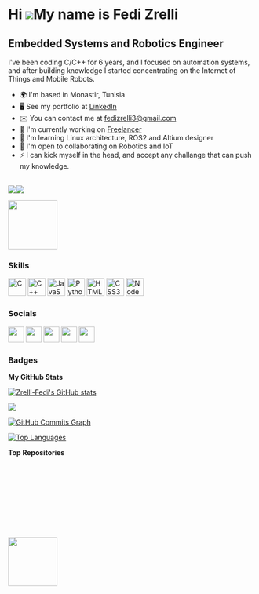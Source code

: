 Hi ![](https://user-images.githubusercontent.com/18350557/176309783-0785949b-9127-417c-8b55-ab5a4333674e.gif)My name is Fedi Zrelli
===================================================================================================================================

Embedded Systems and Robotics Engineer
--------------------------------------

I've been coding C/C++ for 6 years, and I focused on automation systems, and after building knowledge I started concentrating on the Internet of Things and Mobile Robots.

*   🌍  I'm based in Monastir, Tunisia
*   🖥️  See my portfolio at [LinkedIn](http://www.linkedin.com/in/zrelli-fedi/)
*   ✉️  You can contact me at [fedizrelli3@gmail.com](mailto:fedizrelli3@gmail.com)
*   🚀  I'm currently working on [Freelancer](http://www.upwork.com/freelancers/~018fe8205a1181fb2f)
*   🧠  I'm learning Linux architecture, ROS2 and Altium designer
*   🤝  I'm open to collaborating on Robotics and IoT
*   ⚡  I can kick myself in the head, and accept any challange that can push my knowledge.
</br>
<a href="https://www.twitter.com/ZrelliFedi" target="_blank" rel="noreferrer"><img
                  src="https://img.shields.io/twitter/follow/ZrelliFedi?logo=twitter&style=for-the-badge&color=0891b2&labelColor=1c1917"
                /></a><a href="https://www.github.com/Zrelli-Fedi" target="_blank" rel="noreferrer"><img
                  src="https://img.shields.io/github/followers/Zrelli-Fedi?logo=github&style=for-the-badge&color=0891b2&labelColor=1c1917" /></a>
<div id="header" align="center">
 <p align="left"> <img src="https://media.giphy.com/media/M9gbBd9nbDrOTu1Mqx/giphy.gif" width="100"/>
</div>

### Skills 
<p align="left">
<a href="https://docs.microsoft.com/en-us/cpp/?view=msvc-170" target="_blank" rel="noreferrer"><img src="https://raw.githubusercontent.com/danielcranney/readme-generator/main/public/icons/skills/c-colored.svg" width="36" height="36" alt="C" /></a>
<a href="https://docs.microsoft.com/en-us/cpp/?view=msvc-170" target="_blank" rel="noreferrer"><img src="https://raw.githubusercontent.com/danielcranney/readme-generator/main/public/icons/skills/cplusplus-colored.svg" width="36" height="36" alt="C++" /></a>
<a href="https://developer.mozilla.org/en-US/docs/Web/JavaScript" target="_blank" rel="noreferrer"><img src="https://raw.githubusercontent.com/danielcranney/readme-generator/main/public/icons/skills/javascript-colored.svg" width="36" height="36" alt="JavaScript" /></a>
<a href="https://www.python.org/" target="_blank" rel="noreferrer"><img src="https://raw.githubusercontent.com/danielcranney/readme-generator/main/public/icons/skills/python-colored.svg" width="36" height="36" alt="Python" /></a>
<a href="https://developer.mozilla.org/en-US/docs/Glossary/HTML5" target="_blank" rel="noreferrer"><img src="https://raw.githubusercontent.com/danielcranney/readme-generator/main/public/icons/skills/html5-colored.svg" width="36" height="36" alt="HTML5" /></a>
<a href="https://www.w3.org/TR/CSS/#css" target="_blank" rel="noreferrer"><img src="https://raw.githubusercontent.com/danielcranney/readme-generator/main/public/icons/skills/css3-colored.svg" width="36" height="36" alt="CSS3" /></a>
<a href="https://nodejs.org/en/" target="_blank" rel="noreferrer"><img src="https://raw.githubusercontent.com/danielcranney/readme-generator/main/public/icons/skills/nodejs-colored.svg" width="36" height="36" alt="NodeJS" /></a>
</p>
                    

### Socials
                  
<p align="left"> <a href="https://discord.com/users/zrelli-fedi" target="_blank" rel="noreferrer"><img src="https://raw.githubusercontent.com/danielcranney/readme-generator/main/public/icons/socials/discord.svg" width="32" height="32" /></a> <a href="https://www.github.com/Zrelli-Fedi" target="_blank" rel="noreferrer"><img src="https://raw.githubusercontent.com/danielcranney/readme-generator/main/public/icons/socials/github.svg" width="32" height="32" /></a> <a href="http://www.instagram.com/fedi_zrelli_officiel" target="_blank" rel="noreferrer"><img src="https://raw.githubusercontent.com/danielcranney/readme-generator/main/public/icons/socials/instagram.svg" width="32" height="32" /></a> <a href="https://www.linkedin.com/in/zrelli-fedi" target="_blank" rel="noreferrer"><img src="https://raw.githubusercontent.com/danielcranney/readme-generator/main/public/icons/socials/linkedin.svg" width="32" height="32" /></a> <a href="https://www.twitter.com/ZrelliFedi" target="_blank" rel="noreferrer"><img src="https://raw.githubusercontent.com/danielcranney/readme-generator/main/public/icons/socials/twitter.svg" width="32" height="32" /></a></p>

### Badges

<b>My GitHub Stats</b>

<a href="http://www.github.com/Zrelli-Fedi"><img src="https://github-readme-stats.vercel.app/api?username=Zrelli-Fedi&show_icons=true&hide=&count_private=true&title_color=0891b2&text_color=ffffff&icon_color=0891b2&bg_color=1c1917&hide_border=true&show_icons=true" alt="Zrelli-Fedi's GitHub stats" /></a>

<a href="http://www.github.com/Zrelli-Fedi"><img src="https://github-readme-streak-stats.herokuapp.com/?user=Zrelli-Fedi&stroke=ffffff&background=1c1917&ring=0891b2&fire=0891b2&currStreakNum=ffffff&currStreakLabel=0891b2&sideNums=ffffff&sideLabels=ffffff&dates=ffffff&hide_border=true" /></a>

<a href="http://www.github.com/Zrelli-Fedi"><img src="https://activity-graph.herokuapp.com/graph?username=Zrelli-Fedi&bg_color=1c1917&color=ffffff&line=0891b2&point=ffffff&area_color=1c1917&area=true&hide_border=true&custom_title=GitHub%20Commits%20Graph" alt="GitHub Commits Graph" /></a>

<a href="https://github.com/Zrelli-Fedi" align="left"><img src="https://github-readme-stats.vercel.app/api/top-langs/?username=Zrelli-Fedi&langs_count=10&title_color=0891b2&text_color=ffffff&icon_color=0891b2&bg_color=1c1917&hide_border=true&locale=en&custom_title=Top%20%Languages" alt="Top Languages" /></a>

<b>Top Repositories</b>

<div width="100%" align="center"></div><br /><br /><br /><br /><br /><br /><br />

</br>
<div id="header" align="center">
 <p align="left"> <img src="https://media.giphy.com/media/bi6RQ5x3tqoSI/giphy.gif" width="100"/>
</div>

